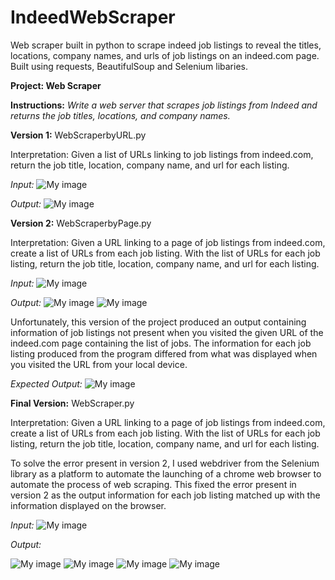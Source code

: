 # IndeedWebScraper

Web scraper built in python to scrape indeed job listings to reveal the titles, locations, company names, and urls of job listings on an indeed.com page. Built using requests, BeautifulSoup and Selenium libaries.

**Project: Web Scraper**

**Instructions:**
*Write a web server that scrapes job listings from Indeed and returns the job titles, locations, and company names.* 


**Version 1:** WebScraperbyURL.py

Interpretation: Given a list of URLs linking to job listings from indeed.com, return the job title, location, company name, and url for each listing.

*Input:* 
![My image](https://github.com/bobbyky/IndeedWebScraper/blob/master/Images/input1.JPG)

*Output:* 
![My image](https://github.com/bobbyky/IndeedWebScraper/blob/master/Images/output1.JPG)

**Version 2:** WebScraperbyPage.py

Interpretation: Given a URL linking to a page of job listings from indeed.com, create a list of URLs from each job listing. With the list of URLs for each job listing, return the job title, location, company name, and url for each listing.

*Input:* 
![My image](https://github.com/bobbyky/IndeedWebScraper/blob/master/Images/input2.JPG)

*Output:* ![My image](https://github.com/bobbyky/IndeedWebScraper/blob/master/Images/output2a.JPG)
![My image](https://github.com/bobbyky/IndeedWebScraper/blob/master/Images/output2b.JPG)

Unfortunately, this version of the project produced an output containing information of job listings not present when you visited the given URL of the indeed.com page containing the list of jobs. The information for each job listing produced from the program differed from what was displayed when you visited the URL from your local device.

*Expected Output:*
![My image](https://github.com/bobbyky/IndeedWebScraper/blob/master/Images/output2c.JPG)

**Final Version:** WebScraper.py

Interpretation: Given a URL linking to a page of job listings from indeed.com, create a list of URLs from each job listing. With the list of URLs for each job listing, return the job title, location, company name, and url for each listing.

To solve the error present in version 2, I used webdriver from the Selenium library as a platform to automate the launching of a chrome web browser to automate the process of web scraping. This fixed the error present in version 2 as the output information for each job listing matched up with the information displayed on the browser.

*Input:*
![My image](https://github.com/bobbyky/IndeedWebScraper/blob/master/Images/input3.JPG)

*Output:*

![My image](https://github.com/bobbyky/IndeedWebScraper/blob/master/Images/output3a.JPG)
![My image](https://github.com/bobbyky/IndeedWebScraper/blob/master/Images/output3b.JPG)
![My image](https://github.com/bobbyky/IndeedWebScraper/blob/master/Images/output3c.JPG)
![My image](https://github.com/bobbyky/IndeedWebScraper/blob/master/Images/output3d.JPG)




